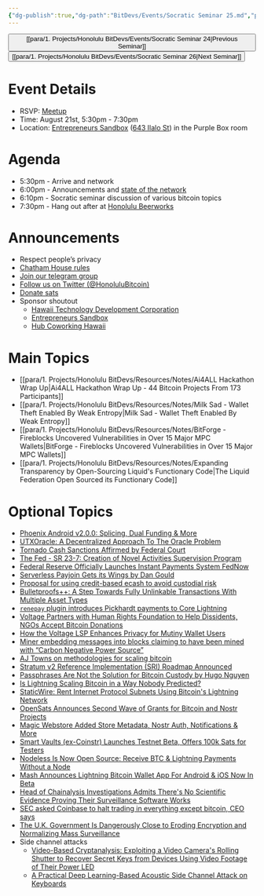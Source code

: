 ```yaml
---
{"dg-publish":true,"dg-path":"BitDevs/Events/Socratic Seminar 25.md","permalink":"/bit-devs/events/socratic-seminar-25/","title":"Socratic Seminar 25","tags":["bitdevs, socratic-25, bitcoin, resource"],"noteIcon":"3","created":"2023-08-05T20:04:34.523-10:00","updated":"2023-08-20T21:30:36.732-10:00"}
---
```




<button class="obsidian-button previous-seminar">[[para/1. Projects/Honolulu BitDevs/Events/Socratic Seminar 24\|Previous Seminar]]</button> <button class="obsidian-button next-seminar">[[para/1. Projects/Honolulu BitDevs/Events/Socratic Seminar 26\|Next Seminar]]</button>

# Event Details

- RSVP: [Meetup](https://www.meetup.com/honolulu-bitdevs/events/295274267)
- Time: August 21st, 5:30pm - 7:30pm
- Location: [Entrepreneurs Sandbox](https://sandboxhawaii.org/) ([643 Ilalo St](https://goo.gl/maps/3Zj38htV13iUn4dcA)) in the Purple Box room

# Agenda

- 5:30pm - Arrive and network  
- 6:00pm - Announcements and [state of the network](https://bitcoin.clarkmoody.com/dashboard/)
- 6:10pm - Socratic seminar discussion of various bitcoin topics
- 7:30pm - Hang out after at [Honolulu Beerworks](https://www.honolulubeerworks.com/)

# Announcements

- Respect people’s privacy
- [Chatham House rules](https://www.chathamhouse.org/about-us/chatham-house-rule)
- [Join our telegram group](https://t.me/+Uh9gbHO9EHFkZWJh)
- [Follow us on Twitter (@HonoluluBitcoin)](https://twitter.com/HonoluluBitcoin)
- [Donate sats](https://checkout.opennode.com/p/5dea6b7a-d33c-4fda-b54c-98f092814c7d)
- Sponsor shoutout
	- [Hawaii Technology Development Corporation](https://www.htdc.org/about/)
	- [Entrepreneurs Sandbox](https://sandboxhawaii.org/)
	- [Hub Coworking Hawaii](https://hubcoworkinghi.com/)

# Main Topics

- [[para/1. Projects/Honolulu BitDevs/Resources/Notes/Ai4ALL Hackathon Wrap Up\|Ai4ALL Hackathon Wrap Up - 44 Bitcoin Projects From 173 Participants]]
- [[para/1. Projects/Honolulu BitDevs/Resources/Notes/Milk Sad - Wallet Theft Enabled By Weak Entropy\|Milk Sad - Wallet Theft Enabled By Weak Entropy]]
- [[para/1. Projects/Honolulu BitDevs/Resources/Notes/BitForge - Fireblocks Uncovered Vulnerabilities in Over 15 Major MPC Wallets\|BitForge - Fireblocks Uncovered Vulnerabilities in Over 15 Major MPC Wallets]]
- [[para/1. Projects/Honolulu BitDevs/Resources/Notes/Expanding Transparency by Open-Sourcing Liquid's Functionary Code\|The Liquid Federation Open Sourced its Functionary Code]]

# Optional Topics

- [Phoenix Android v2.0.0: Splicing, Dual Funding & More](https://www.nobsbitcoin.com/phoenix-wallet-v2-0-0/)
- [UTXOracle: A Decentralized Approach To The Oracle Problem](https://bitcoinmagazine.com/technical/utxoracle-model-could-bring-use-cases-to-bitcoin)
- [Tornado Cash Sanctions Affirmed by Federal Court](https://decrypt.co/153118/tornado-cash-sanctions-affirmed-by-federal-court)
- [The Fed - SR 23-7: Creation of Novel Activities Supervision Program](https://www.federalreserve.gov/supervisionreg/srletters/SR2307.htm)
- [Federal Reserve Officially Launches Instant Payments System FedNow](https://bitcoinmagazine.com/markets/federal-reserve-officially-launches-instant-payments-system-fednow)
- [Serverless Payjoin Gets its Wings by Dan Gould](https://payjoin.substack.com/p/serverless-payjoin-gets-its-wings)
- [Proposal for using credit-based ecash to avoid custodial risk](https://gist.github.com/moonsettler/42b588fa97a1da3ac0adea0dd16dadf2)
- [Bulletproofs++: A Step Towards Fully Unlinkable Transactions With Multiple Asset Types](https://blog.blockstream.com/bulletproofs-a-step-towards-fully-anonymous-transactions-with-multiple-asset-types/)
- [`renepay` plugin introduces  Pickhardt payments to Core Lightning](https://github.com/ElementsProject/lightning/pull/6376)
- [Voltage Partners with Human Rights Foundation to Help Dissidents, NGOs Accept Bitcoin Donations](https://www.nobsbitcoin.com/voltage-partners-with-hrf/)
- [How the Voltage LSP Enhances Privacy for Mutiny Wallet Users](https://blog.mutinywallet.com/enhanced-lightning-privacy-for-mutiny-users/)
- [Miner embedding messages into blocks claiming to have been mined with “Carbon Negative Power Source”](https://compassmining.io/education/unknown-miner-carbon-negative-messages-bitcoin/)
- [AJ Towns on methodologies for scaling bitcoin](https://www.erisian.com.au/wordpress/2023/06/21/putting-the-b-in-btc)
- [Stratum v2 Reference Implementation (SRI) Roadmap Announced](https://www.nobsbitcoin.com/stratum-v2-sri-roadmap-2023/)
- [Passphrases Are Not the Solution for Bitcoin Custody by Hugo Nguyen](https://hugonguyen.medium.com/passphrases-are-not-the-solution-for-bitcoin-custody-4f967a339b1b)
- [Is Lightning Scaling Bitcoin in a Way Nobody Predicted?](https://blog.bitfinex.com/education/is-lightning-scaling-bitcoin-in-a-way-nobody-predicted/)
- [StaticWire: Rent Internet Protocol Subnets Using Bitcoin's Lightning Network](https://www.nobsbitcoin.com/staticwire-rent-internet-protocol-subnets-using-bitcoins-lightning-network/)
- [OpenSats Announces Second Wave of Grants for Bitcoin and Nostr Projects](https://www.nobsbitcoin.com/opensats-second-wave-of-grants/)
- [Magic Webstore Added Store Metadata, Nostr Auth, Notifications & More](https://www.nobsbitcoin.com/magic-webstore-added-store-metadata-nostr-auth-notifications-more/)
- [Smart Vaults (ex-Coinstr) Launches Testnet Beta, Offers 100k Sats for Testers](https://www.nobsbitcoin.com/smart-vaults-beta/)
- [Nodeless Is Now Open Source: Receive BTC & Lightning Payments Without a Node](https://www.nobsbitcoin.com/nodeless-going-source/)
- [Mash Announces Lightning Bitcoin Wallet App For Android & iOS Now In Beta](https://bitcoinmagazine.com/business/mash-announces-lightning-bitcoin-wallet-app-for-android-ios-now-in-beta)
- [Head of Chainalysis Investigations Admits There's No Scientific Evidence Proving Their Surveillance Software Works](https://www.nobsbitcoin.com/chainalysis-investigations-lead-declaration/)
- [SEC asked Coinbase to halt trading in everything except bitcoin, CEO says](https://www.ft.com/content/1f873dd5-df8f-4cfc-bb21-ef83ed11fb4d)
- [The U.K. Government Is Dangerously Close to Eroding Encryption and Normalizing Mass Surveillance](https://www.nobsbitcoin.com/the-u-k-government-mass-surveillance/)
- Side channel attacks
	- [Video-Based Cryptanalysis: Exploiting a Video Camera's Rolling Shutter to Recover Secret Keys from Devices Using Video Footage of Their Power LED](https://www.nassiben.com/video-based-crypta)
	- [A Practical Deep Learning-Based Acoustic Side Channel Attack on Keyboards](https://arxiv.org/pdf/2308.01074.pdf)